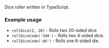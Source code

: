 Dice roller written in TypeScript.

### Example usage
- `rollDice(2, 20)` - Rolls two 20-sided dice
- `rollDiceCode('2d4')` - Rolls two 4-sided dice.
- `rollDiceCode('d6')` - Rolls one 6-sided die.
